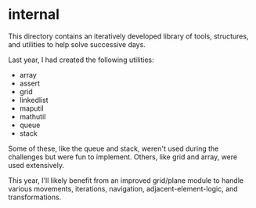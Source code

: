 # internal
This directory contains an iteratively developed library of tools, structures, and utilities to help solve successive days.

Last year, I had created the following utilities:
* array
* assert
* grid
* linkedlist
* maputil
* mathutil
* queue
* stack

Some of these, like the queue and stack, weren't used during the challenges but were fun to implement.  Others, like grid and array, were used extensively.

This year, I'll likely benefit from an improved grid/plane module to handle various movements, iterations, navigation, adjacent-element-logic, and transformations.
